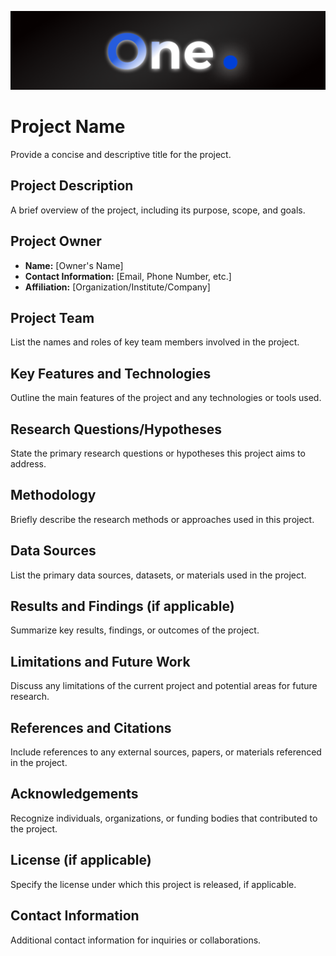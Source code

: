 ![Alt text](../../brand/logos/header.png)  

# Project Name
Provide a concise and descriptive title for the project.

## Project Description
A brief overview of the project, including its purpose, scope, and goals.

## Project Owner
- **Name:** [Owner's Name]
- **Contact Information:** [Email, Phone Number, etc.]
- **Affiliation:** [Organization/Institute/Company]

## Project Team
List the names and roles of key team members involved in the project.

## Key Features and Technologies
Outline the main features of the project and any technologies or tools used.

## Research Questions/Hypotheses
State the primary research questions or hypotheses this project aims to address.

## Methodology
Briefly describe the research methods or approaches used in this project.

## Data Sources
List the primary data sources, datasets, or materials used in the project.

## Results and Findings (if applicable)
Summarize key results, findings, or outcomes of the project.

## Limitations and Future Work
Discuss any limitations of the current project and potential areas for future research.

## References and Citations
Include references to any external sources, papers, or materials referenced in the project.

## Acknowledgements
Recognize individuals, organizations, or funding bodies that contributed to the project.

## License (if applicable)
Specify the license under which this project is released, if applicable.

## Contact Information
Additional contact information for inquiries or collaborations.

